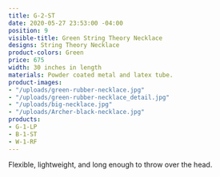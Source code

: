 ```yaml
---
title: G-2-ST
date: 2020-05-27 23:53:00 -04:00
position: 9
visible-title: Green String Theory Necklace
designs: String Theory Necklace
product-colors: Green
price: 675
width: 30 inches in length
materials: Powder coated metal and latex tube.
product-images:
- "/uploads/green-rubber-necklace.jpg"
- "/uploads/green-rubber-necklace_detail.jpg"
- "/uploads/big-necklace.jpg"
- "/uploads/Archer-black-necklace.jpg"
products:
- G-1-LP
- B-1-ST
- W-1-RF
---
```


Flexible, lightweight, and long enough to throw over the head.